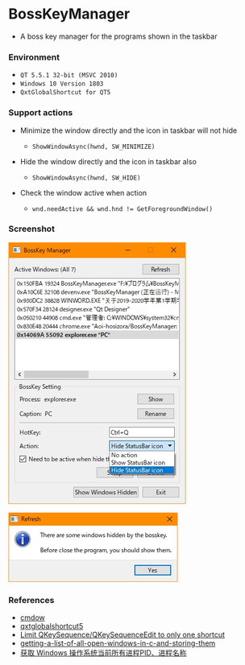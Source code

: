 # BossKeyManager
+ A boss key manager for the programs shown in the taskbar

### Environment
+ `QT 5.5.1 32-bit (MSVC 2010)`
+ `Windows 10 Version 1803`
+ `QxtGlobalShortcut for QT5`

### Support actions
+ Minimize the window directly and the icon in taskbar will not hide
	+ `ShowWindowAsync(hwnd, SW_MINIMIZE)`

+ Hide the window directly and the icon in taskbar also
	+ `ShowWindowAsync(hwnd, SW_HIDE)`

+ Check the window active when action
	+ `wnd.needActive && wnd.hnd != GetForegroundWindow()`

### Screenshot

![Screenshot](./assets/Screenshot.jpg)

![Screenshot2](./assets/Screenshot2.jpg)

### References
+ [cmdow](https://github.com/ritchielawrence/cmdow)
+ [qxtglobalshortcut5](https://github.com/ddqd/qxtglobalshortcut5)
+ [Limit QKeySequence/QKeySequenceEdit to only one shortcut](https://stackoverflow.com/questions/30006562/limit-qkeysequence-qkeysequenceedit-to-only-one-shortcut)
+ [getting-a-list-of-all-open-windows-in-c-and-storing-them](https://stackoverflow.com/questions/42589496/getting-a-list-of-all-open-windows-in-c-and-storing-them)
+ [获取 Windows 操作系统当前所有进程PID、进程名称](https://blog.csdn.net/kingkee/article/details/98115433)